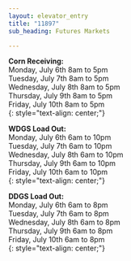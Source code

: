 ```yaml
---
layout: elevator_entry
title: "11897"
sub_heading: Futures Markets

---
```

**Corn Receiving:**  
Monday, July 6th 8am to 5pm  
Tuesday, July 7th 8am to 5pm  
Wednesday, July 8th 8am to 5pm  
Thursday, July 9th 8am to 5pm  
Friday, July 10th 8am to 5pm  
{: style="text-align: center;"}

**WDGS Load Out:**  
Monday, July 6th 6am to 10pm  
Tuesday, July 7th 6am to 10pm  
Wednesday, July 8th 6am to 10pm  
Thursday, July 9th 6am to 10pm  
Friday, July 10th 6am to 10pm  
{: style="text-align: center;"}

**DDGS Load Out:**  
Monday, July 6th 6am to 8pm  
Tuesday, July 7th 6am to 8pm  
Wednesday, July 8th 6am to 8pm  
Thursday, July 9th 6am to 8pm  
Friday, July 10th 6am to 8pm   
{: style="text-align: center;"}